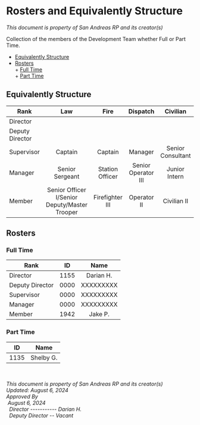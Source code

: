 # Rosters and Equivalently Structure
*This document is property of San Andreas RP and its creator(s)*

Collection of the members of the Development Team whether Full or Part Time. <br>
* [Equivalently Structure](#equivalently-structure)
* [Rosters](#rosters) <br>
      + [Full Time](#full-time) <br>
      + [Part Time](#part-time)

<!-- TOC --><a name="equivalently-structure"></a>
## Equivalently Structure
| Rank            | Law                                           | Fire            | Dispatch            | Civilian          |
| --------------- | :-------------------------------------------: | :-------------: | :-----------------: | :---------------: |
| Director        |
| Deputy Director |
| Supervisor      | Captain                                       | Captain         | Manager             | Senior Consultant |
| Manager         | Senior Sergeant                               | Station Officer | Senior Operator III | Junior Intern     |
| Member          | Senior Officer I/Senior Deputy/Master Trooper | Firefighter III | Operator II         | Civilian II       |

<a name="rosters"></a>
## Rosters

<a name="full-time"></a>

### Full Time
| Rank            | ID   | Name      |
| --------------- | ---- | :-------: |
| Director        | 1155 | Darian H. |
| Deputy Director | 0000 | XXXXXXXXX |
| Supervisor      | 0000 | XXXXXXXXX |
| Manager         | 0000 | XXXXXXXXX |
| Member          | 1942 | Jake P.   |

<a name="part-time"></a>

### Part Time
| ID   | Name      |
| ---- | :-------: |
| 1135 | Shelby G. |

<br>

*This document is property of San Andreas RP and its creator(s)* <br>
*Updated: August 6, 2024* <br>
*Approved By* <br>
&nbsp;*August 6, 2024* <br>
&nbsp;&nbsp;*Director ----------- Darian H.* <br>
&nbsp;&nbsp;*Deputy Director -- Vacant*

